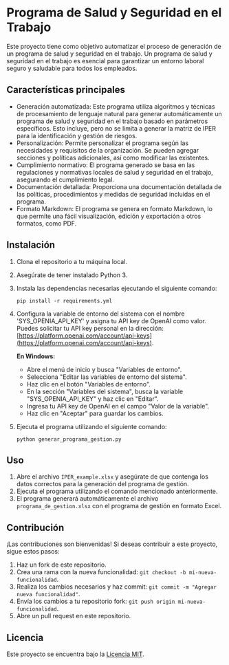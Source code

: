 # Programa de Salud y Seguridad en el Trabajo

Este proyecto tiene como objetivo automatizar el proceso de generación de un programa de salud y seguridad en el trabajo. Un programa de salud y seguridad en el trabajo es esencial para garantizar un entorno laboral seguro y saludable para todos los empleados.

## Características principales

- Generación automatizada: Este programa utiliza algoritmos y técnicas de procesamiento de lenguaje natural para generar automáticamente un programa de salud y seguridad en el trabajo basado en parámetros específicos. Esto incluye, pero no se limita a generar la matriz de IPER para la identificación y gestión de riesgos.
- Personalización: Permite personalizar el programa según las necesidades y requisitos de la organización. Se pueden agregar secciones y políticas adicionales, así como modificar las existentes.
- Cumplimiento normativo: El programa generado se basa en las regulaciones y normativas locales de salud y seguridad en el trabajo, asegurando el cumplimiento legal.
- Documentación detallada: Proporciona una documentación detallada de las políticas, procedimientos y medidas de seguridad incluidas en el programa.
- Formato Markdown: El programa se genera en formato Markdown, lo que permite una fácil visualización, edición y exportación a otros formatos, como PDF.

## Instalación

1. Clona el repositorio a tu máquina local.
2. Asegúrate de tener instalado Python 3.
3. Instala las dependencias necesarias ejecutando el siguiente comando:

   ```
   pip install -r requirements.yml
   ```

4. Configura la variable de entorno del sistema con el nombre 'SYS_OPENIA_API_KEY' y asigna tu API key de OpenAI como valor. Puedes solicitar tu API key personal en la dirección: [https://platform.openai.com/account/api-keys](https://platform.openai.com/account/api-keys).

   **En Windows:**
   
   - Abre el menú de inicio y busca "Variables de entorno".
   - Selecciona "Editar las variables de entorno del sistema".
   - Haz clic en el botón "Variables de entorno".
   - En la sección "Variables del sistema", busca la variable "SYS_OPENIA_API_KEY" y haz clic en "Editar".
   - Ingresa tu API key de OpenAI en el campo "Valor de la variable".
   - Haz clic en "Aceptar" para guardar los cambios.

5. Ejecuta el programa utilizando el siguiente comando:

   ```
   python generar_programa_gestion.py
   ```

## Uso

1. Abre el archivo `IPER_example.xlsx` y asegúrate de que contenga los datos correctos para la generación del programa de gestión.
2. Ejecuta el programa utilizando el comando mencionado anteriormente.
3. El programa generará automáticamente el archivo `programa_de_gestion.xlsx` con el programa de gestión en formato Excel.

## Contribución

¡Las contribuciones son bienvenidas! Si deseas contribuir a este proyecto, sigue estos pasos:

1. Haz un fork de este repositorio.
2. Crea una rama con la nueva funcionalidad: `git checkout -b mi-nueva-funcionalidad`.
3. Realiza los cambios necesarios y haz commit: `git commit -m "Agregar nueva funcionalidad"`.
4. Envía los cambios a tu repositorio fork: `git push origin mi-nueva-funcionalidad`.
5. Abre un pull request en este repositorio.

## Licencia



Este proyecto se encuentra bajo la [Licencia MIT](LICENSE).